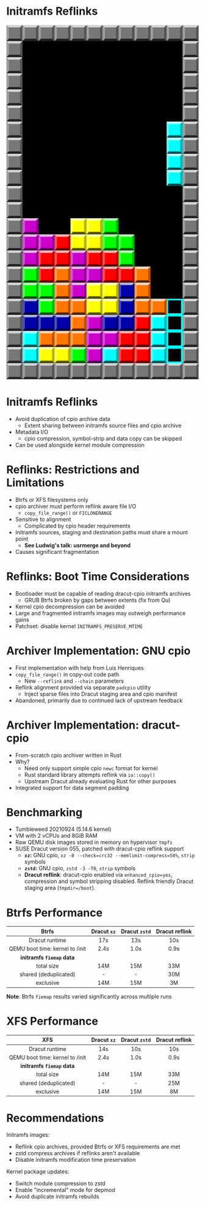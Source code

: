 <!-- .slide: data-state="divider" id="divider" data-timing="20s" data-menu-title="Divider with image" -->
# Initramfs Reflinks

<a title="By Brandenads, Public Domain" href="https://en.wikipedia.org/wiki/Tetris#/media/File:Typical_Tetris_Game.svg">
    <img alt="Tetris" src="images/Typical_Tetris_Game_wik_public_domain_brandenads.svg"/>
</a>


<!-- .slide: data-state="normal" id="reflinks-intro" data-timing="20s" data-menu-title="Reflinks Introduction" -->
# Initramfs Reflinks

*   Avoid duplication of cpio archive data
    *   Extent sharing between initramfs source files and cpio archive
*   Metadata I/O
    *   cpio compression, symbol-strip and data copy can be skipped
*   Can be used alongside kernel module compression


<!-- .slide: data-state="normal" id="reflinks-caveats" data-timing="20s" data-menu-title="Reflinks Caveats" -->
# Reflinks: Restrictions and Limitations

*   Btrfs or XFS filesystems only
*   cpio archiver must perform reflink aware file I/O
    *   `copy_file_range()` or `FICLONERANGE`
*   Sensitive to alignment
    *   Complicated by cpio header requirements
*   Initramfs sources, staging and destination paths must share a mount point
    *   **See Ludwig's talk: usrmerge and beyond**
*   Causes significant fragmentation


<!-- .slide: data-state="normal" id="reflinks-boot" data-timing="20s" data-menu-title="Reflinks Boot" -->
# Reflinks: Boot Time Considerations

*   Bootloader must be capable of reading dracut-cpio initramfs archives
    *   GRUB Btrfs broken by gaps between extents (fix from Qu)
*   Kernel cpio decompression can be avoided
*   Large and fragmented initramfs images may outweigh performance gains
*   Patchset: disable kernel `INITRAMFS_PRESERVE_MTIME`


<!-- .slide: data-state="normal" id="reflinks-impl1" data-timing="20s" data-menu-title="Reflinks Implementation 1" -->
# Archiver Implementation: GNU cpio

*   First implementation with help from Luis Henriques
*   `copy_file_range()` in copy-out code path
    *   New `--reflink` and `--chain` parameters
*   Reflink alignment provided via separate `padcpio` utility
    *   Inject sparse files into Dracut staging area and cpio manifest
*   Abandoned, primarily due to continued lack of upstream feedback


<!-- .slide: data-state="normal" id="reflinks-impl2" data-timing="20s" data-menu-title="Reflinks Implementation 2" -->
# Archiver Implementation: dracut-cpio

*   From-scratch cpio archiver written in Rust
*   Why?
    *   Need only support simple cpio `newc` format for kernel
    *   Rust standard library attempts reflink via `io::copy()`
    *   Upstream Dracut already evaluating Rust for other purposes
*   Integrated support for data segment padding


<!-- .slide: data-state="normal" id="reflinks-benchmarks" data-timing="20s" data-menu-title="Reflinks Benchmarking" -->
# Benchmarking

*   Tumbleweed 20210924 (5.14.6 kernel)
*   VM with 2 vCPUs and 8GiB RAM
*   Raw QEMU disk images stored in memory on hypervisor `tmpfs`
*   SUSE Dracut version 055, patched with dracut-cpio reflink support
    * **`xz`:** GNU cpio, `xz -0 --check=crc32 --memlimit-compress=50%`, `strip` symbols
    * **`zstd`:** GNU cpio, `zstd -3 -T0`, `strip` symbols
    * **Dracut reflink**: dracut-cpio enabled via `enhanced_cpio=yes`, compression and  symbol stripping disabled. Reflink friendly Dracut staging area (`tmpdir=/boot`).


<!-- .slide: data-state="normal" id="reflinks-perf-btrfs" data-timing="20s" data-menu-title="Reflinks Performance on Btrfs" -->
# Btrfs Performance

|   **Btrfs**                      | Dracut `xz` | Dracut `zstd` | Dracut reflink |
|:--------------------------------:|:-----------:|:-------------:|:--------------:|
| Dracut runtime                   |         17s |           13s |            10s |
| QEMU boot time: kernel to /init  |        2.4s |          1.0s |           0.9s |
| **initramfs `fiemap` data**      |             |               |                |
|                       total size |         14M |           15M |            33M |
|            shared (deduplicated) |           - |             - |            30M |
|                        exclusive |         14M |           15M |             3M |

**Note**: Btrfs `fiemap` results varied significantly across multiple runs


<!-- .slide: data-state="normal" id="reflinks-perf-xfs" data-timing="20s" data-menu-title="Reflinks Performance on XFS" -->
# XFS Performance

|   **XFS**                        | Dracut `xz` | Dracut `zstd` | Dracut reflink |
|:--------------------------------:|:-----------:|:-------------:|:--------------:|
| Dracut runtime                   |         14s |           10s |            10s |
| QEMU boot time: kernel to /init  |        2.4s |          1.0s |           0.9s |
| **initramfs `fiemap` data**      |             |               |                |
|                       total size |         14M |           15M |            33M |
|            shared (deduplicated) |           - |             - |            25M |
|                        exclusive |         14M |           15M |             8M |


<!-- .slide: data-state="normal" id="recommendations" data-timing="20s" data-menu-title="Recommendations" -->
# Recommendations

Initramfs images:

*   Reflink cpio archives, provided Btrfs or XFS requirements are met
*   zstd compress archives if reflinks aren't available
*   Disable initramfs modification time preservation

Kernel package updates:

*   Switch module compression to zstd
*   Enable "incremental" mode for depmod
*   Avoid duplicate initramfs rebuilds
